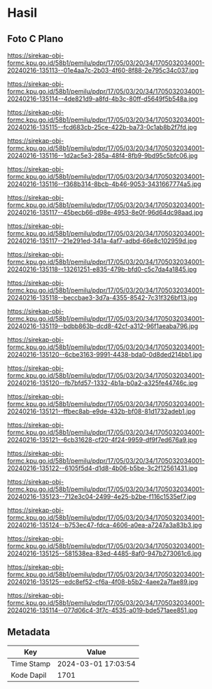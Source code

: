 # Hasil

## Foto C Plano

https://sirekap-obj-formc.kpu.go.id/58b1/pemilu/pdpr/17/05/03/20/34/1705032034001-20240216-135113--01e4aa7c-2b03-4f60-8f88-2e795c34c037.jpg

https://sirekap-obj-formc.kpu.go.id/58b1/pemilu/pdpr/17/05/03/20/34/1705032034001-20240216-135114--4de821d9-a8fd-4b3c-80ff-d5649f5b548a.jpg

https://sirekap-obj-formc.kpu.go.id/58b1/pemilu/pdpr/17/05/03/20/34/1705032034001-20240216-135115--fcd683cb-25ce-422b-ba73-0c1ab8b2f7fd.jpg

https://sirekap-obj-formc.kpu.go.id/58b1/pemilu/pdpr/17/05/03/20/34/1705032034001-20240216-135116--1d2ac5e3-285a-48f4-8fb9-9bd95c5bfc06.jpg

https://sirekap-obj-formc.kpu.go.id/58b1/pemilu/pdpr/17/05/03/20/34/1705032034001-20240216-135116--f368b314-8bcb-4b46-9053-3431667774a5.jpg

https://sirekap-obj-formc.kpu.go.id/58b1/pemilu/pdpr/17/05/03/20/34/1705032034001-20240216-135117--45becb66-d98e-4953-8e0f-96d64dc98aad.jpg

https://sirekap-obj-formc.kpu.go.id/58b1/pemilu/pdpr/17/05/03/20/34/1705032034001-20240216-135117--21e291ed-341a-4af7-adbd-66e8c102959d.jpg

https://sirekap-obj-formc.kpu.go.id/58b1/pemilu/pdpr/17/05/03/20/34/1705032034001-20240216-135118--13261251-e835-479b-bfd0-c5c7da4a1845.jpg

https://sirekap-obj-formc.kpu.go.id/58b1/pemilu/pdpr/17/05/03/20/34/1705032034001-20240216-135118--beccbae3-3d7a-4355-8542-7c31f326bf13.jpg

https://sirekap-obj-formc.kpu.go.id/58b1/pemilu/pdpr/17/05/03/20/34/1705032034001-20240216-135119--bdbb863b-dcd8-42cf-a312-96f1aeaba796.jpg

https://sirekap-obj-formc.kpu.go.id/58b1/pemilu/pdpr/17/05/03/20/34/1705032034001-20240216-135120--6cbe3163-9991-4438-bda0-0d8ded214bb1.jpg

https://sirekap-obj-formc.kpu.go.id/58b1/pemilu/pdpr/17/05/03/20/34/1705032034001-20240216-135120--fb7bfd57-1332-4b1a-b0a2-a325fe44746c.jpg

https://sirekap-obj-formc.kpu.go.id/58b1/pemilu/pdpr/17/05/03/20/34/1705032034001-20240216-135121--ffbec8ab-e9de-432b-bf08-81d1732adeb1.jpg

https://sirekap-obj-formc.kpu.go.id/58b1/pemilu/pdpr/17/05/03/20/34/1705032034001-20240216-135121--6cb31628-cf20-4f24-9959-df9f7ed676a9.jpg

https://sirekap-obj-formc.kpu.go.id/58b1/pemilu/pdpr/17/05/03/20/34/1705032034001-20240216-135122--6105f5d4-d1d8-4b06-b5be-3c2f12561431.jpg

https://sirekap-obj-formc.kpu.go.id/58b1/pemilu/pdpr/17/05/03/20/34/1705032034001-20240216-135123--712e3c04-2499-4e25-b2be-f116c1535ef7.jpg

https://sirekap-obj-formc.kpu.go.id/58b1/pemilu/pdpr/17/05/03/20/34/1705032034001-20240216-135124--b753ec47-fdca-4606-a0ea-a7247a3a83b3.jpg

https://sirekap-obj-formc.kpu.go.id/58b1/pemilu/pdpr/17/05/03/20/34/1705032034001-20240216-135125--581538ea-83ed-4485-8af0-947b273061c6.jpg

https://sirekap-obj-formc.kpu.go.id/58b1/pemilu/pdpr/17/05/03/20/34/1705032034001-20240216-135125--edc8ef52-cf6a-4f08-b5b2-4aee2a7fae89.jpg

https://sirekap-obj-formc.kpu.go.id/58b1/pemilu/pdpr/17/05/03/20/34/1705032034001-20240216-135114--077d06c4-3f7c-4535-a019-bde571aee851.jpg


## Metadata

| Key        | Value               |
| ---------- | ------------------- |
| Time Stamp | 2024-03-01 17:03:54 |
| Kode Dapil | 1701                |



